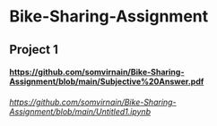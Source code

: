 # Bike-Sharing-Assignment
## Project 1
#### https://github.com/somvirnain/Bike-Sharing-Assignment/blob/main/Subjective%20Answer.pdf
###### https://github.com/somvirnain/Bike-Sharing-Assignment/blob/main/Untitled1.ipynb
